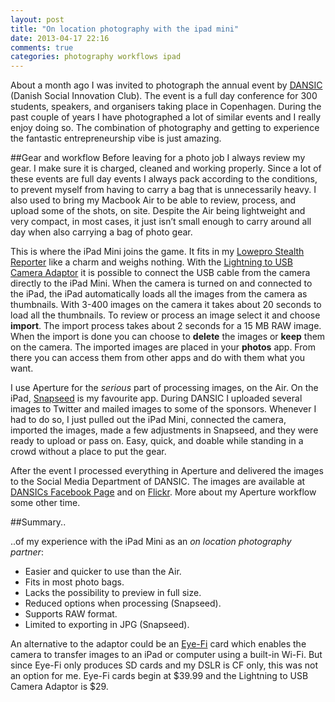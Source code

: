 ```yaml
---
layout: post
title: "On location photography with the ipad mini"
date: 2013-04-17 22:16
comments: true
categories: photography workflows ipad
--- 
```

About a month ago I was invited to photograph the annual event by [DANSIC][ref1] (Danish Social Innovation Club). The event is a full day conference for 300 students, speakers, and organisers taking place in Copenhagen. 
During the past couple of years I have photographed a lot of similar events and I really enjoy doing so. The combination of photography and getting to experience the fantastic entrepreneurship vibe is just amazing. 
<!-- more -->

##Gear and workflow
Before leaving for a photo job I always review my gear. I make sure it is charged, cleaned and working properly. Since a lot of these events are full day events I always pack according to the conditions, to prevent myself from having to carry a bag that is unnecessarily heavy. I also used to bring my Macbook Air to be able to review, process, and upload some of the shots, on site. Despite the Air being lightweight and very compact, in most cases, it just isn’t small enough to carry around all day when also carrying a bag of photo gear.

This is where the iPad Mini joins the game. It fits in my [Lowepro Stealth Reporter][ref2] like a charm and weighs nothing. With the [Lightning to USB Camera Adaptor][ref3] it is possible to connect the USB cable from the camera directly to the iPad Mini. When the camera is turned on and connected to the iPad, the iPad automatically loads all the images from the camera as thumbnails. With 3-400 images on the camera it takes about 20 seconds to load all the thumbnails. To review or process an image select it and choose **import**. The import process takes about 2 seconds for a 15 MB RAW image.  When the import is done you can choose to **delete** the images or **keep** them on the camera. The imported images are placed in your **photos** app. From there you can access them from other apps and do with them what you want. 

I use Aperture for the *serious* part of processing images, on the Air. On the iPad, [Snapseed][ref4] is my favourite app. During DANSIC I uploaded several images to Twitter and mailed images to some of the sponsors. Whenever I had to do so, I just pulled out the iPad Mini, connected the camera, imported the images, made a few adjustments in Snapseed, and they were ready to upload or pass on. Easy, quick, and doable while standing in a crowd without a place to put the gear. 

After the event I processed everything in Aperture and delivered the images to the Social Media Department of DANSIC. The images are available at [DANSICs Facebook Page][ref5] and on [Flickr][ref6]. More about my Aperture workflow some other time.

##Summary..

..of my experience with the iPad Mini as an *on location photography partner*: 

* Easier and quicker to use than the Air.
* Fits in most photo bags.
* Lacks the possibility to preview in full size.
* Reduced options when processing (Snapseed).
* Supports RAW format.
* Limited to exporting in JPG (Snapseed).

An alternative to the adaptor could be an [Eye-Fi][ref7] card which enables the camera to transfer images to an iPad or computer using a built-in Wi-Fi. But since Eye-Fi only produces SD cards and my DSLR is CF only, this was not an option for me. Eye-Fi cards begin at $39.99 and the Lightning to USB Camera Adaptor is $29. 




[ref1]: http://dansic.org 
[ref2]: http://store.lowepro.com/stealth-reporter-d300-aw
[ref3]: http://store.apple.com/us/product/MD821ZM/A/lightning-to-usb-camera-adapter?fnode=3a
[ref4]: http://www.snapseed.com/
[ref5]: http://www.facebook.com/danishsocialinnovationclub
[ref6]: http://www.flickr.com/photos/almegaard/sets/72157633267126419/
[ref7]: http://www.eye.fi/